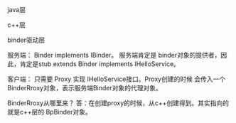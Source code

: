 java层

c++层

binder驱动层

服务端： Binder implements IBinder。 服务端肯定是 binder对象的提供者，因此，肯定是stub extends Binder implements
IHelloService。

客户端： 只需要 Proxy 实现 IHelloService接口。Proxy创建的时候 会传入一个BinderRroxy对象，表示服务端Binder对象的代理对象。

BinderRroxy从哪里来？ 答：在创建proxy的时候，从c++创建得到。其实指向的就是c++层的 BpBinder对象。






 


